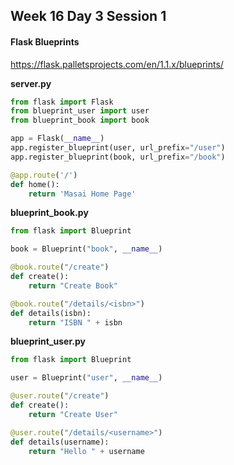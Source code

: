 ## Week 16 Day 3 Session 1

#### Flask Blueprints

https://flask.palletsprojects.com/en/1.1.x/blueprints/



**server.py**

```python
from flask import Flask
from blueprint_user import user
from blueprint_book import book

app = Flask(__name__)
app.register_blueprint(user, url_prefix="/user")
app.register_blueprint(book, url_prefix="/book")

@app.route('/')
def home():
    return 'Masai Home Page'
```

**blueprint_book.py**

```python
from flask import Blueprint

book = Blueprint("book", __name__)

@book.route("/create")
def create():
    return "Create Book"

@book.route("/details/<isbn>")
def details(isbn):
    return "ISBN " + isbn
```

**blueprint_user.py**

```python
from flask import Blueprint

user = Blueprint("user", __name__)

@user.route("/create")
def create():
    return "Create User"

@user.route("/details/<username>")
def details(username):
    return "Hello " + username
```

